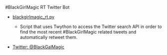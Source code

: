 
#BlackGirlMagic RT Twitter Bot

- [blackgirlmagic_rt.py](https://github.com/M0nica/blackgirlmagic/blob/master/blackgirlmagic_rt.py)

  - Script that uses Twython to access the Twitter search API in order to find the most recent #BlackGirlMagic related tweets and automatically retweet them. 


- [Twitter: @BlackGalMagic](https://twitter.com/blackgalmagic)
